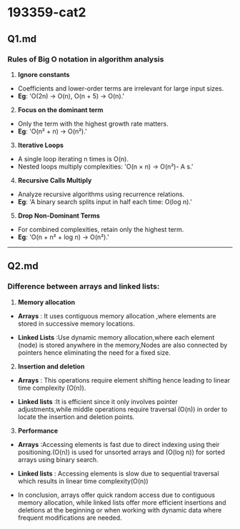 # 193359-cat2

## Q1.md 
###  Rules of Big O notation in algorithm analysis

  1. **Ignore constants**
  - Coefficients and lower-order terms are irrelevant for large input sizes.
  - **Eg**: 'O(2n) → O(n), O(n + 5) → O(n).'

  2. **Focus on the dominant term**
  - Only the term with the highest growth rate matters.
  - **Eg**:  'O(n² + n) → O(n²).'

  3.  **Iterative Loops**
  -  A single loop iterating n times is O(n).
  - Nested loops multiply complexities: 'O(n × n) → O(n²)- A s.'

  4.  **Recursive Calls Multiply**
  - Analyze recursive algorithms using recurrence relations.
  - **Eg**: 'A binary search splits input in half each time: O(log n).'

  5. **Drop Non-Dominant Terms**
  - For combined complexities, retain only the highest term.  
  - **Eg**: 'O(n + n² + log n) → O(n²).'
  
 --- 

  ## Q2.md
  ### Difference between arrays and linked lists:

   1. **Memory allocation**

   - **Arrays** : It uses contiguous memory allocation ,where elements are stored in successive memory locations. 

   - **Linked Lists** :Use dynamic memory allocation,where each element (node) is stored anywhere in the  memory,Nodes are also    connected by  pointers hence eliminating the need for a fixed size. 

   2.  **Insertion and deletion**

   - **Arrays** : This operations require element shifting hence leading to linear time complexity (O(n)).
   
   - **Linked lists** :It is efficient since it only involves pointer adjustments,while middle operations require traversal (O(n)) in order to locate the insertion and deletion points.

   3. **Performance**

   - **Arrays** :Accessing elements is fast due to direct indexing  using their positioning.(O(n)) is used for unsorted arrays and (O(log n)) for sorted arrays using binary search.

   - **Linked lists** : Accessing elements is slow due to sequential traversal which results in linear time complexity(O(n)) 

   - In conclusion, arrays offer quick random access due to contiguous memory allocation, while linked lists offer more efficient insertions and deletions at the beginning or when working with dynamic data where frequent modifications are needed.